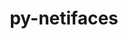 ---
title: "py-netifaces"
layout: cache
categories: [package, develop]
meta: {"compilers": ["gcc@11.4.0"], "num_specs": 26, "num_specs_by_stack": {"e4s": 13, "e4s-neoverse-v2": 13, "root": 26}, "oss": ["ubuntu22.04"], "platforms": ["linux"], "stacks": ["e4s", "e4s-neoverse-v2", "root"], "targets": ["neoverse_v2", "x86_64_v3"], "versions": ["0.11.0"]}
spec_details: [{"compiler": "gcc@11.4.0", "hash": "2zdqcsklsvgvcgt5hzprexufqorv4mbr", "os": "ubuntu22.04", "platform": "linux", "size": "-", "stacks": ["e4s-neoverse-v2", "root"], "target": "neoverse_v2", "variants": ["build_system=python_pip"], "versions": ["0.11.0"]}, {"compiler": "gcc@11.4.0", "hash": "3ymkz5ysu23u2fpby5e3cy4vzgitcagc", "os": "ubuntu22.04", "platform": "linux", "size": "-", "stacks": ["e4s-neoverse-v2", "root"], "target": "neoverse_v2", "variants": ["build_system=python_pip"], "versions": ["0.11.0"]}, {"compiler": "gcc@11.4.0", "hash": "4ndwpcorfhgt7dw4earhsmi7aglnhnqq", "os": "ubuntu22.04", "platform": "linux", "size": "-", "stacks": ["e4s", "root"], "target": "x86_64_v3", "variants": ["build_system=python_pip"], "versions": ["0.11.0"]}, {"compiler": "gcc@11.4.0", "hash": "5vvmgjvsfsclkxpwfei6taxj6fpj6top", "os": "ubuntu22.04", "platform": "linux", "size": "-", "stacks": ["e4s-neoverse-v2", "root"], "target": "neoverse_v2", "variants": ["build_system=python_pip"], "versions": ["0.11.0"]}, {"compiler": "gcc@11.4.0", "hash": "66ikrctmeyq4ncjksr6w2o2mplw7orcy", "os": "ubuntu22.04", "platform": "linux", "size": "-", "stacks": ["e4s-neoverse-v2", "root"], "target": "neoverse_v2", "variants": ["build_system=python_pip"], "versions": ["0.11.0"]}, {"compiler": "gcc@11.4.0", "hash": "7sxmmljkmfjg7ff3w6omjjhj2jkndd4o", "os": "ubuntu22.04", "platform": "linux", "size": "-", "stacks": ["e4s-neoverse-v2", "root"], "target": "neoverse_v2", "variants": ["build_system=python_pip"], "versions": ["0.11.0"]}, {"compiler": "gcc@11.4.0", "hash": "b77wektiz5jc655jnth7hwbwsmjjkqkr", "os": "ubuntu22.04", "platform": "linux", "size": "-", "stacks": ["e4s", "root"], "target": "x86_64_v3", "variants": ["build_system=python_pip"], "versions": ["0.11.0"]}, {"compiler": "gcc@11.4.0", "hash": "gjsmb7eam4ywf7xtqhzaroaovjk65vkn", "os": "ubuntu22.04", "platform": "linux", "size": "-", "stacks": ["e4s-neoverse-v2", "root"], "target": "neoverse_v2", "variants": ["build_system=python_pip"], "versions": ["0.11.0"]}, {"compiler": "gcc@11.4.0", "hash": "ioyogajn7z4ub6t5fmhacxadbhardoqj", "os": "ubuntu22.04", "platform": "linux", "size": "-", "stacks": ["e4s", "root"], "target": "x86_64_v3", "variants": ["build_system=python_pip"], "versions": ["0.11.0"]}, {"compiler": "gcc@11.4.0", "hash": "keexgt4bgxcj7zabt7hfblh3nf7h5u7h", "os": "ubuntu22.04", "platform": "linux", "size": "-", "stacks": ["e4s-neoverse-v2", "root"], "target": "neoverse_v2", "variants": ["build_system=python_pip"], "versions": ["0.11.0"]}, {"compiler": "gcc@11.4.0", "hash": "mvlhlllmz7xy2srituwzihdpdmdyx7ew", "os": "ubuntu22.04", "platform": "linux", "size": "-", "stacks": ["e4s", "root"], "target": "x86_64_v3", "variants": ["build_system=python_pip"], "versions": ["0.11.0"]}, {"compiler": "gcc@11.4.0", "hash": "nv7exw3mrstk56zsyxnwdzfg7rb3itfb", "os": "ubuntu22.04", "platform": "linux", "size": "-", "stacks": ["e4s", "root"], "target": "x86_64_v3", "variants": ["build_system=python_pip"], "versions": ["0.11.0"]}, {"compiler": "gcc@11.4.0", "hash": "o3smn6aribgnu2aivjjqtylngznhc3qq", "os": "ubuntu22.04", "platform": "linux", "size": "-", "stacks": ["e4s", "root"], "target": "x86_64_v3", "variants": ["build_system=python_pip"], "versions": ["0.11.0"]}, {"compiler": "gcc@11.4.0", "hash": "pdikqshti24oq4rpjopkahmccuwdsvv3", "os": "ubuntu22.04", "platform": "linux", "size": "-", "stacks": ["e4s-neoverse-v2", "root"], "target": "neoverse_v2", "variants": ["build_system=python_pip"], "versions": ["0.11.0"]}, {"compiler": "gcc@11.4.0", "hash": "pnj5h267f7tvywjazmzfm2nqemrfn5xi", "os": "ubuntu22.04", "platform": "linux", "size": "-", "stacks": ["e4s", "root"], "target": "x86_64_v3", "variants": ["build_system=python_pip"], "versions": ["0.11.0"]}, {"compiler": "gcc@11.4.0", "hash": "psyzyhlbywj724gh2olc5scesrbiktbe", "os": "ubuntu22.04", "platform": "linux", "size": "-", "stacks": ["e4s-neoverse-v2", "root"], "target": "neoverse_v2", "variants": ["build_system=python_pip"], "versions": ["0.11.0"]}, {"compiler": "gcc@11.4.0", "hash": "r6nhs2ha34b5kqua7icdeai56r5xhgsa", "os": "ubuntu22.04", "platform": "linux", "size": "-", "stacks": ["e4s-neoverse-v2", "root"], "target": "neoverse_v2", "variants": ["build_system=python_pip"], "versions": ["0.11.0"]}, {"compiler": "gcc@11.4.0", "hash": "tcyblvulstjf3dp7a4ere2mxfdawbjt3", "os": "ubuntu22.04", "platform": "linux", "size": "-", "stacks": ["e4s", "root"], "target": "x86_64_v3", "variants": ["build_system=python_pip"], "versions": ["0.11.0"]}, {"compiler": "gcc@11.4.0", "hash": "ty7czpiwh2o7qiefao4atjegpmwwpdce", "os": "ubuntu22.04", "platform": "linux", "size": "-", "stacks": ["e4s", "root"], "target": "x86_64_v3", "variants": ["build_system=python_pip"], "versions": ["0.11.0"]}, {"compiler": "gcc@11.4.0", "hash": "veyzd4sxgvil6a74gff4424ahjeo52gj", "os": "ubuntu22.04", "platform": "linux", "size": "-", "stacks": ["e4s-neoverse-v2", "root"], "target": "neoverse_v2", "variants": ["build_system=python_pip"], "versions": ["0.11.0"]}, {"compiler": "gcc@11.4.0", "hash": "wf347hpw6p3icm75yr2ho7ljnbxjugxr", "os": "ubuntu22.04", "platform": "linux", "size": "-", "stacks": ["e4s-neoverse-v2", "root"], "target": "neoverse_v2", "variants": ["build_system=python_pip"], "versions": ["0.11.0"]}, {"compiler": "gcc@11.4.0", "hash": "wx3ay4g5w4csyxvgjenewxvxwq6gbx2h", "os": "ubuntu22.04", "platform": "linux", "size": "-", "stacks": ["e4s", "root"], "target": "x86_64_v3", "variants": ["build_system=python_pip"], "versions": ["0.11.0"]}, {"compiler": "gcc@11.4.0", "hash": "z7sz2hzme6hwwqbow5nsho33cpw7ili3", "os": "ubuntu22.04", "platform": "linux", "size": "-", "stacks": ["e4s-neoverse-v2", "root"], "target": "neoverse_v2", "variants": ["build_system=python_pip"], "versions": ["0.11.0"]}, {"compiler": "gcc@11.4.0", "hash": "zllzas4gsoicluss5dcxyc3tmcaaph6l", "os": "ubuntu22.04", "platform": "linux", "size": "-", "stacks": ["e4s", "root"], "target": "x86_64_v3", "variants": ["build_system=python_pip"], "versions": ["0.11.0"]}, {"compiler": "gcc@11.4.0", "hash": "zrepaj5nvnk6fivetakimbfvup5i3gty", "os": "ubuntu22.04", "platform": "linux", "size": "-", "stacks": ["e4s", "root"], "target": "x86_64_v3", "variants": ["build_system=python_pip"], "versions": ["0.11.0"]}, {"compiler": "gcc@11.4.0", "hash": "zwokei3ohcrr76wmayp4djt775j3hksq", "os": "ubuntu22.04", "platform": "linux", "size": "-", "stacks": ["e4s", "root"], "target": "x86_64_v3", "variants": ["build_system=python_pip"], "versions": ["0.11.0"]}]
---